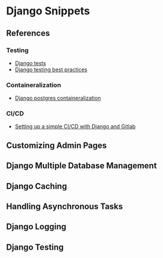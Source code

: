 # Django Snippets

## References
### Testing
- [Django tests](https://levelup.gitconnected.com/writing-tests-for-a-foolproof-django-project-3c5527bd602d)
- [Django testing best practices](https://medium.com/@luccascorrea/best-practices-and-tips-for-writing-unit-tests-for-django-applications-6701a24c8160)
### Containeralization
- [Django postgres containeralization](https://medium.com/@keith.baskerville/docker-containerization-with-django-and-postgres-534d960bd7f2)

### CI/CD
- [Setting up a simple CI/CD with Django and Gitlab](https://medium.com/dev-genius/setting-up-a-simple-ci-cd-with-django-and-gitlab-80ac3492638c)

## Customizing Admin Pages


## Django Multiple Database Management


## Django Caching


## Handling Asynchronous Tasks

## Django Logging


## Django Testing

